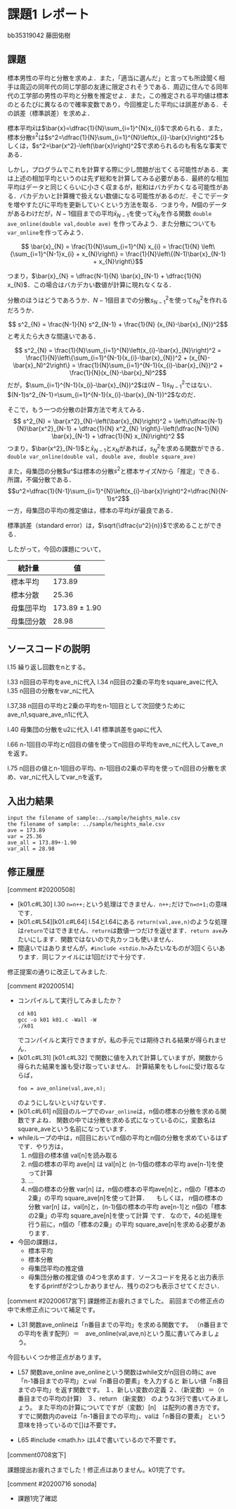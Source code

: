 # 課題1 レポート

bb35319042 藤田佑樹

## 課題

標本男性の平均と分散を求めよ．また，「適当に選んだ」と言っても所詮聞く相手は周辺の同年代の同じ学部の友達に限定されそうである．周辺に住んでる同年代の工学部の男性の平均と分散を推定せよ．また，この推定される平均値は標本のとるたびに異なるので確率変数であり，今回推定した平均には誤差がある．その誤差（標準誤差）を求めよ．
   
標本平均$\bar{x}$は$\bar{x}=\dfrac{1}{N}\sum_{i=1}^{N}x_{i}$で求められる．また，標本分散$s^2$は$s^2=\dfrac{1}{N}\sum_{i=1}^{N}\left(x_{i}-\bar{x}\right)^2$もしくは，$s^2=\bar{x^2}-\left(\bar{x}\right)^2$で求められるのも有名な事実である．

しかし，プログラムでこれを計算する際に少し問題が出てくる可能性がある．実は上述の相加平均というのは先ず総和を計算してみる必要がある．最終的な相加平均はデータと同じくらいに小さく収まるが，総和はバカデカくなる可能性がある．バカデカいと計算機で扱えない数値になる可能性があるのだ．そこでデータを増やすたびに平均を更新していくという方法を取る．つまり今，$N$個のデータがあるわけだが，$N-1$個目までの平均$\bar{x}_{N-1}$を使って$\bar{x}_{N}$を作る関数 `double ave_online(double val,double ave)` を作ってみよう．また分散についても `var_online`を作ってみよう．
   
$$ \bar{x}_{N} = \frac{1}{N}\sum_{i=1}^{N} x_{i} = \frac{1}{N} \left\{\sum_{i=1}^{N-1}x_{i} + x_{N}\right\} = \frac{1}{N}\left\{(N-1)\bar{x}_{N-1} + x_{N}\right\}$$
   
つまり，$\bar{x}_{N} = \dfrac{N-1}{N} \bar{x}_{N-1} + \dfrac{1}{N} x_{N}$．この場合はバカデカい数値が計算に現れなくなる．
   
分散のほうはどうであろうか．$N-1$個目までの分散$s^2_{N-1}$を使って$s^2_{N}$を作れるだろうか．
   
$$ s^2_{N} = \frac{N-1}{N} s^2_{N-1} + \frac{1}{N} (x_{N}-\bar{x}_{N})^2$$
と考えたら大きな間違いである．
   
$$ s^2_{N} = \frac{1}{N}\sum_{i=1}^{N}\left(x_{i}-\bar{x}_{N}\right)^2 = \frac{1}{N}\left\{\sum_{i=1}^{N-1}(x_{i}-\bar{x}_{N})^2 + (x_{N}-\bar{x}_N)^2\right\} = \frac{1}{N}\sum_{i=1}^{N-1}(x_{i}-\bar{x}_{N})^2 + \frac{1}{N}(x_{N}-\bar{x}_N)^2$$
だが，$\sum_{i=1}^{N-1}(x_{i}-\bar{x}_{N})^2$は$(N-1)s^2_{N-1}$ではない．$(N-1)s^2_{N-1}=\sum_{i=1}^{N-1}(x_{i}-\bar{x}_{N-1})^2$なのだ．

そこで，もう一つの分散の計算方法で考えてみる．
$$ s^2_{N} = \bar{x^2}_{N}-\left(\bar{x}_{N}\right)^2 = \left\{\dfrac{N-1}{N}\bar{x^2}_{N-1} + \dfrac{1}{N} x^2_{N} \right\}-\left(\dfrac{N-1}{N} \bar{x}_{N-1} + \dfrac{1}{N} x_{N}\right)^2 $$
つまり，$\bar{x^2}_{N-1}$と$\bar{x}_{N-1}$と$x_{N}$があれば，$s^2_{N}$を求める関数ができる．`double var_online(double val, double ave, double square_ave)`

また，母集団の分散$u^$は標本の分散$s^2$と標本サイズ$N$から「推定」できる．所謂，不偏分散である．
$$u^2=\dfrac{1}{N-1}\sum_{i=1}^{N}\left(x_{i}-\bar{x}\right)^2=\dfrac{N}{N-1}s^2$$
一方，母集団の平均の推定値は，標本の平均$\bar{x}$が最良である．

標準誤差（standard error）は，$\sqrt{\dfrac{u^2}{n}}$で求めることができる．

したがって，今回の課題について，

|統計量|値|
|---|---|
|標本平均|$173.89$|
|標本分散|$25.36$|
|母集団平均|$173.89\pm 1.90$|
|母集団分散|$28.98$|

## ソースコードの説明

l.15 繰り返し回数をnとする。

l.33 n回目の平均をave_nに代入
l.34 n回目の2乗の平均をsquare_aveに代入
l.35 n回目の分散をvar_nに代入

l.37,38 n回目の平均と2乗の平均をn-1回目として次回使うためにave_n1,square_ave_n1に代入

l.40 母集団の分散をu2に代入
l.41 標準誤差をgapに代入

l.66 n-1回目の平均とn回目の値を使ってn回目の平均をave_nに代入してave_nを返す。

l.75 n回目の値とn-1回目の平均、n-1回目の2乗の平均を使ってn回目の分散を求め、var_nに代入してvar_nを返す。

## 入出力結果

```
input the filename of sample:../sample/heights_male.csv
the filename of sample: ../sample/heights_male.csv
ave = 173.89
var = 25.36
ave_all = 173.89+-1.90
var_all = 28.98
```

## 修正履歴

[comment #20200508]
- [k01.c#L30] l.30 `n=n++;`という処理はできません．`n++;`だけで`n=n+1;`の意味です．
- [k01.c#L54][k01.c#L64] l.54とl.64にある `return(val,ave,n)`のような処理は`return`ではできません．`return`は数値一つだけを返せます．`return ave`みたいにします．関数ではないので丸カッコも使いません．
- 間違いではありませんが，`#include <stdio.h>`みたいなものが3回くらいあります．同じファイルには1回だけで十分です．

修正提案の通りに改正してみました.

[comment #20200514]
- コンパイルして実行してみましたか？
  ```
  cd k01
  gcc -o k01 k01.c -Wall -W
  ./k01
  ```
  でコンパイルと実行できますが，私の手元では期待される結果が得られません．
- [k01.c#L31] [k01.c#L32] で関数に値を入れて計算していますが，関数から得られた結果を誰も受け取っていません．
  計算結果をもし`foo`に受け取るならば，
  ```
  foo = ave_online(val,ave,n);
  ```
  のようにしないといけないです．
- [k01.c#L61] n回目のループでの`var_online`は，n個の標本の分散を求める関数ですよね．
  関数の中では分散を求める式になっているのに，変数名はsquare_aveという名前になっています．
- whileループの中は，n回目においてn個の平均とn個の分散を求めているはずです．やり方は，
  1. n個目の標本値 val[n]を読み取る
  2. n個の標本の平均 ave[n] は val[n]と (n-1)個の標本の平均 ave[n-1]を使って計算
  3. ...
  4. n個の標本の分散 var[n] は，n個の標本の平均ave[n]と，n個の「標本の2乗」の平均 square_ave[n]を使って計算．
   　もしくは，
     n個の標本の分散 var[n] は，val[n]と，(n-1)個の標本の平均 ave[n-1]と n個の「標本の2乗」の平均 square_ave[n]を使って計算
  です．
  なので，4の処理を行う前に，n個の「標本の2乗」の平均 square_ave[n]を求める必要があります．
- 今回の課題は，
  - 標本平均
  - 標本分散
  - 母集団平均の推定値
  - 母集団分散の推定値
  の4つを求めます．ソースコードを見ると出力表示をするprintfが2つしかありません．残りの2つも表示させてください．

[comment #20200617宮下]
課題修正お疲れさまでした。
前回までの修正点の中で未修正点について補足です。
- L31 
関数ave_onlineは「n番目までの平均」を求める関数です。
（n番目までの平均を表す配列）＝　ave_online(val,ave,n)という風に書いてみましょう。

今回もいくつか修正点があります。
- L57 関数ave_online
  ave_onlineという関数はwhile文がn回目の時に
  ave「n-1番目までの平均」とval「n番目の要素」を入力すると
  新しい値「n番目までの平均」を返す関数です。
  １、新しい変数の定義
  ２、（新変数）＝（n番目までの平均の計算）
  ３、return （新変数）
  のような3行で書いてみましょう。
  また平均の計算についてですが（変数）[n]　は配列の書き方です。
  すでに関数内のaveは「n-1番目までの平均」、valは「n番目の要素」
  という意味を持っているので[]は不要です。

- L65 #include <math.h> はL4で書いているので不要です。　

[comment0708宮下]

課題提出お疲れさまでした！修正点はありません。k01完了です。

[comment #20200716 sonoda]
- 課題1完了確認
